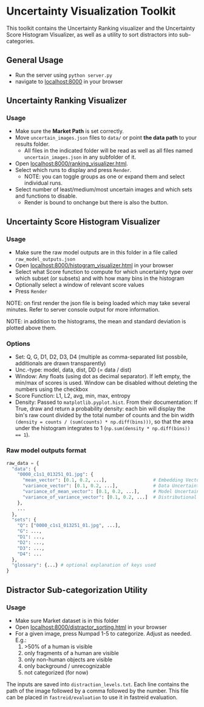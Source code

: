 # Uncertainty Visualization Toolkit

This toolkit contains the Uncertainty Ranking visualizer and the Uncertainty Score Histogram Visualizer, as well as a utility to sort distractors into sub-categories.

## General Usage
- Run the server using `python server.py`
- navigate to [localhost:8000](localhost:8000) in your browser

## Uncertainty Ranking Visualizer

### Usage
- Make sure the **Market Path** is set correctly.
- Move `uncertain_images.json` files to `data/` or point **the data path** to your results folder.
  - All files in the indicated folder will be read as well as all files named `uncertain_images.json` in any subfolder of it.
- Open [localhost:8000/ranking_visualizer.html](localhost:8000/ranking_visualizer.html).
- Select which runs to display and press `Render`.
  - NOTE: you can toggle groups as one or expand them and select individual runs.
- Select number of least/medium/most uncertain images and which sets and functions to disable.
  - Render is bound to onchange but there is also the button.


## Uncertainty Score Histogram Visualizer
### Usage
- Make sure the raw model outputs are in this folder in a file called `raw_model_outputs.json`
- Open [localhost:8000/histogram_visualizer.html](localhost:8000/histogram_visualizer.html) in your browser
- Select what Score function to compute for which uncertainty type over which subset (or subsets) and with how many bins in the histogram
- Optionally select a window of relevant score values
- Press `Render`

NOTE: on first render the json file is being loaded which may take several minutes. Refer to server console output for more information.

NOTE: in addition to the histograms, the mean and standard deviation is plotted above them.

### Options
- Set: Q, G, D1, D2, D3, D4 (multiple as comma-separated list possbile, additionals are drawn transparently)
- Unc.-type: model, data, dist, DD (= data / dist)
- Window: Any floats (using dot as decimal separator). If left empty, the min/max of scores is used. Window can be disabled without deleting the numbers using the checkbox
- Score Function: L1, L2, avg, min, max, entropy
- Density: Passed to `matplotlib.pyplot.hist`. From their documentation: If True, draw and return a probability density: each bin will display the bin's raw count divided by the total number of counts and the bin width `(density = counts / (sum(counts) * np.diff(bins)))`, so that the area under the histogram integrates to 1 (`np.sum(density * np.diff(bins)) == 1`).

### Raw model outputs format
```python
raw_data = {
  "data": {
    "0000_c1s1_013251_01.jpg": {
      "mean_vector": [0.1, 0.2, ...],                 # Embedding Vector
      "variance_vector": [0.1, 0.2, ...],             # Data Uncertainty
      "variance_of_mean_vector": [0.1, 0.2, ...],     # Model Uncertainty
      "variance_of_variance_vector": [0.1, 0.2, ...]  # Distributional Uncertainty
    },
    ...
  },
  "sets": {
    "Q": ["0000_c1s1_013251_01.jpg", ...],
    "G": ...,
    "D1": ...,
    "D2": ...,
    "D3": ...,
    "D4": ...
  },
  "glossary": {...} # optional explanation of keys used
}
```


## Distractor Sub-categorization Utility

### Usage
- Make sure Market dataset is in this folder
- Open [localhost:8000/distractor_sorting.html](localhost:8000/distractor_sorting.html) in your browser
- For a given image, press Numpad 1-5 to categorize. Adjust as needed. E.g.:
  1. \>50% of a human is visible
  2. only fragments of a human are visible
  3. only non-human objects are visible
  4. only background / unrecognizable
  5. not categorized (for now)

The inputs are saved into `distraction_levels.txt`. Each line contains the path of the image followed by a comma followed by the number.
This file can be placed in `fastreid/evaluation` to use it in fastreid evaluation.